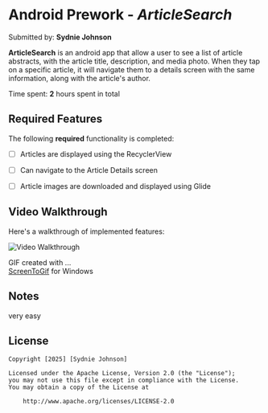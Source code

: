 # Android Prework - *ArticleSearch*

Submitted by: **Sydnie Johnson**

**ArticleSearch** is an android app that allow a user to see a list of article abstracts,
with the article title, description, and media photo. When they tap on a specific article, 
it will navigate them to a details screen with the same information, along with the article's author.

Time spent: **2** hours spent in total

## Required Features

The following **required** functionality is completed:

* [ ] Articles are displayed using the RecyclerView
* [ ] Can navigate to the Article Details screen
* [ ] Article images are downloaded and displayed using Glide 



## Video Walkthrough

Here's a walkthrough of implemented features:

<img src='https://imgur.com/a/nbYbd6p.gif' title='Video Walkthrough' width='' alt='Video Walkthrough' />

<!-- Replace this with whatever GIF tool you used! -->
GIF created with ...  
[ScreenToGif](https://www.screentogif.com/) for Windows


## Notes

very easy

## License

    Copyright [2025] [Sydnie Johnson]

    Licensed under the Apache License, Version 2.0 (the "License");
    you may not use this file except in compliance with the License.
    You may obtain a copy of the License at

        http://www.apache.org/licenses/LICENSE-2.0
